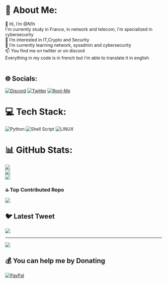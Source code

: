 # 💫 About Me:
👋 Hi, I’m @N1h<br>I'm currently study in France, in network and telecom, i'm specialized in cybersecurity<br>👀 I’m interested in IT,Crypto and Security<br>🌱 I’m currently learning network, sysadmin and cybersecurity<br>📫 You find me on twitter or on discord<br>Everything in my code is in french but i'm able to translate it in english<br><br>


## 🌐 Socials:
[![Discord](https://img.shields.io/badge/Discord-%237289DA.svg?logo=discord&logoColor=white)](https://discord.gg/N1gHT#2629) 
[![Twitter](https://img.shields.io/badge/Twitter-%231DA1F2.svg?logo=Twitter&logoColor=white)](https://twitter.com/N_1_gHt)
[![Root-Me](https://img.shields.io/badge/Twitter-%231DA1F2.svg?logo=Twitter&logoColor=white)](https://www.root-me.org/N1gHt-494525)

# 💻 Tech Stack:
![Python](https://img.shields.io/badge/python-3670A0?style=flat&logo=python&logoColor=ffdd54) ![Shell Script](https://img.shields.io/badge/shell_script-%23121011.svg?style=flat&logo=gnu-bash&logoColor=white) ![LINUX](https://img.shields.io/badge/Linux-FCC624?style=flat&logo=linux&logoColor=black)
# 📊 GitHub Stats:
![](https://github-readme-stats.vercel.app/api?username=N1-gHT&theme=prussian&hide_border=false&include_all_commits=true&count_private=true)<br/>
![](https://github-readme-streak-stats.herokuapp.com/?user=N1-gHT&theme=prussian&hide_border=false)<br/>
![](https://github-readme-stats.vercel.app/api/top-langs/?username=N1-gHT&theme=prussian&hide_border=false&include_all_commits=true&count_private=true&layout=compact)
### 🔝 Top Contributed Repo
![](https://github-contributor-stats.vercel.app/api?username=N1-gHT&limit=5&theme=dark&combine_all_yearly_contributions=true)
## 🐦 Latest Tweet
[![](https://gtce.itsvg.in/api?username=N_1_gHt)](https://github.com/VishwaGauravIn/github-twitter-card-embed)

---
[![](https://visitcount.itsvg.in/api?id=N1H&icon=1&color=1)](https://visitcount.itsvg.in)

  ## 💰 You can help me by Donating
  [![PayPal](https://img.shields.io/badge/PayPal-00457C?style=flat&logo=paypal&logoColor=white)](https://paypal.me/alN1gHt) 

  
<!-- Proudly created with GPRM ( https://gprm.itsvg.in ) -->
